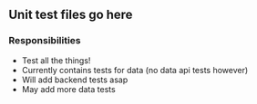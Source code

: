 ## Unit test files go here

### Responsibilities
- Test all the things!
- Currently contains tests for data (no data api tests however)
- Will add backend tests asap
- May add more data tests
